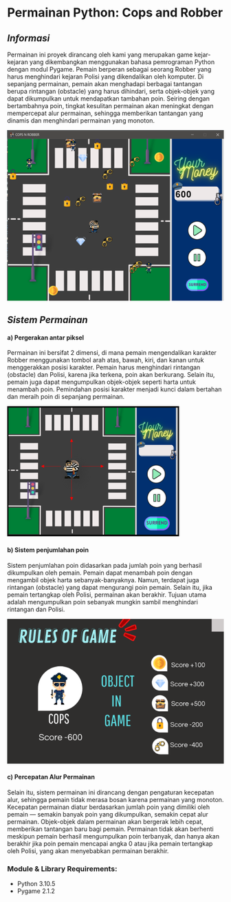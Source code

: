 # Permainan Python: Cops and Robber

## _Informasi_

Permainan ini proyek dirancang oleh kami yang merupakan game kejar-kejaran yang dikembangkan menggunakan bahasa pemrograman Python dengan modul Pygame. Pemain berperan sebagai seorang Robber yang harus menghindari kejaran Polisi yang dikendalikan oleh komputer. Di sepanjang permainan, pemain akan menghadapi berbagai tantangan berupa rintangan (obstacle) yang harus dihindari, serta objek-objek yang dapat dikumpulkan untuk mendapatkan tambahan poin. Seiring dengan bertambahnya poin, tingkat kesulitan permainan akan meningkat dengan mempercepat alur permainan, sehingga memberikan tantangan yang dinamis dan menghindari permainan yang monoton.

![alt text](https://github.com/Michs09/Permainan-Cops-Robbers/blob/main/Image_Readme/Permainan.png?raw=true)

## _Sistem Permainan_
#### a) Pergerakan antar piksel
Permainan ini bersifat 2 dimensi, di mana pemain mengendalikan karakter Robber menggunakan tombol arah atas, bawah, kiri, dan kanan untuk menggerakkan posisi karakter. Pemain harus menghindari rintangan (obstacle) dan Polisi, karena jika terkena, poin akan berkurang. Selain itu, pemain juga dapat mengumpulkan objek-objek seperti harta untuk menambah poin. Pemindahan posisi karakter menjadi kunci dalam bertahan dan meraih poin di sepanjang permainan.

![alt text](https://github.com/Michs09/Permainan-Cops-Robbers/blob/main/Image_Readme/Posisi_Pemain1.png?raw=true)

#### b)	Sistem penjumlahan poin
Sistem penjumlahan poin didasarkan pada jumlah poin yang berhasil dikumpulkan oleh pemain. Pemain dapat menambah poin dengan mengambil objek harta sebanyak-banyaknya. Namun, terdapat juga rintangan (obstacle) yang dapat mengurangi poin pemain. Selain itu, jika pemain tertangkap oleh Polisi, permainan akan berakhir. Tujuan utama adalah mengumpulkan poin sebanyak mungkin sambil menghindari rintangan dan Polisi.

![alt text](https://github.com/Michs09/Permainan-Cops-Robbers/blob/main/Image_Readme/rog2.png?raw=true)

#### c)	Percepatan Alur Permainan
Selain itu, sistem permainan ini dirancang dengan pengaturan kecepatan alur, sehingga pemain tidak merasa bosan karena permainan yang monoton. Kecepatan permainan diatur berdasarkan jumlah poin yang dimiliki oleh pemain — semakin banyak poin yang dikumpulkan, semakin cepat alur permainan. Objek-objek dalam permainan akan bergerak lebih cepat, memberikan tantangan baru bagi pemain. Permainan tidak akan berhenti meskipun pemain berhasil mengumpulkan poin terbanyak, dan hanya akan berakhir jika poin pemain mencapai angka 0 atau jika pemain tertangkap oleh Polisi, yang akan menyebabkan permainan berakhir.


### Module & Library Requirements:
- Python 3.10.5
- Pygame 2.1.2
